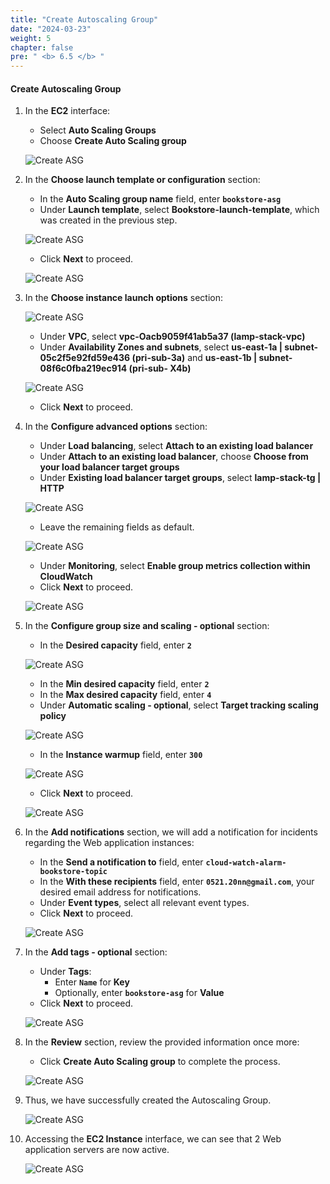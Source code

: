 ```yaml
---
title: "Create Autoscaling Group"
date: "2024-03-23"
weight: 5
chapter: false
pre: " <b> 6.5 </b> "
---
```


#### Create Autoscaling Group

1. In the **EC2** interface:

   - Select **Auto Scaling Groups**
   - Choose **Create Auto Scaling group**

   ![Create ASG](/workshop1-FCJ2024/images/6-DeployApplication/6.5-CreateASG/0001-createasg.png?featherlight=false&width=90pc)

2. In the **Choose launch template or configuration** section:

   - In the **Auto Scaling group name** field, enter **`bookstore-asg`**
   - Under **Launch template**, select **Bookstore-launch-template**, which was created in the previous step.

   ![Create ASG](/workshop1-FCJ2024/images/6-DeployApplication/6.5-CreateASG/0002-createasg.png?featherlight=false&width=90pc)

   - Click **Next** to proceed.

   ![Create ASG](/workshop1-FCJ2024/images/6-DeployApplication/6.5-CreateASG/0003-createasg.png?featherlight=false&width=90pc)

3. In the **Choose instance launch options** section:

   ![Create ASG](/workshop1-FCJ2024/images/6-DeployApplication/6.5-CreateASG/0004-createasg.png?featherlight=false&width=90pc)

   - Under **VPC**, select **vpc-Oacb9059f41ab5a37 (lamp-stack-vpc)**
   - Under **Availability Zones and subnets**, select **us-east-1a | subnet-05c2f5e92fd59e436 (pri-sub-3а)** and **us-east-1b | subnet-08f6c0fba219ec914 (pri-sub- X4b)**

   ![Create ASG](/workshop1-FCJ2024/images/6-DeployApplication/6.5-CreateASG/0005-createasg.png?featherlight=false&width=90pc)

   - Click **Next** to proceed.

4. In the **Configure advanced options** section:

   - Under **Load balancing**, select **Attach to an existing load balancer**
   - Under **Attach to an existing load balancer**, choose **Choose from your load balancer target groups**
   - Under **Existing load balancer target groups**, select **lamp-stack-tg | HTTP**

   ![Create ASG](/workshop1-FCJ2024/images/6-DeployApplication/6.5-CreateASG/0006-createasg.png?featherlight=false&width=90pc)

   - Leave the remaining fields as default.

   ![Create ASG](/workshop1-FCJ2024/images/6-DeployApplication/6.5-CreateASG/0007-createasg.png?featherlight=false&width=90pc)

   - Under **Monitoring**, select **Enable group metrics collection within CloudWatch**
   - Click **Next** to proceed.

   ![Create ASG](/workshop1-FCJ2024/images/6-DeployApplication/6.5-CreateASG/0008-createasg.png?featherlight=false&width=90pc)

5. In the **Configure group size and scaling - optional** section:

   - In the **Desired capacity** field, enter **`2`**

   ![Create ASG](/workshop1-FCJ2024/images/6-DeployApplication/6.5-CreateASG/0009-createasg.png?featherlight=false&width=90pc)

   - In the **Min desired capacity** field, enter **`2`**
   - In the **Max desired capacity** field, enter **`4`**
   - Under **Automatic scaling - optional**, select **Target tracking scaling policy**

   ![Create ASG](/workshop1-FCJ2024/images/6-DeployApplication/6.5-CreateASG/0010-createasg.png?featherlight=false&width=90pc)

   - In the **Instance warmup** field, enter **`300`**

   ![Create ASG](/workshop1-FCJ2024/images/6-DeployApplication/6.5-CreateASG/0011-createasg.png?featherlight=false&width=90pc)

   - Click **Next** to proceed.

   ![Create ASG](/workshop1-FCJ2024/images/6-DeployApplication/6.5-CreateASG/0012-createasg.png?featherlight=false&width=90pc)

6. In the **Add notifications** section, we will add a notification for incidents regarding the Web application instances:

   - In the **Send a notification to** field, enter **`cloud-watch-alarm-bookstore-topic`**
   - In the **With these recipients** field, enter **`0521.20nn@gmail.com`**, your desired email address for notifications.
   - Under **Event types**, select all relevant event types.
   - Click **Next** to proceed.

   ![Create ASG](/workshop1-FCJ2024/images/6-DeployApplication/6.5-CreateASG/0013-createasg.png?featherlight=false&width=90pc)

7. In the **Add tags - optional** section:

   - Under **Tags**:
     - Enter **`Name`** for **Key**
     - Optionally, enter **`bookstore-asg`** for **Value**
   - Click **Next** to proceed.

   ![Create ASG](/workshop1-FCJ2024/images/6-DeployApplication/6.5-CreateASG/0014-createasg.png?featherlight=false&width=90pc)

8. In the **Review** section, review the provided information once more:

   - Click **Create Auto Scaling group** to complete the process.

   ![Create ASG](/workshop1-FCJ2024/images/6-DeployApplication/6.5-CreateASG/0015-createasg.png?featherlight=false&width=90pc)

9. Thus, we have successfully created the Autoscaling Group.

   ![Create ASG](/workshop1-FCJ2024/images/6-DeployApplication/6.5-CreateASG/0016-createasg.png?featherlight=false&width=90pc)

10. Accessing the **EC2 Instance** interface, we can see that 2 Web application servers are now active.

    ![Create ASG](/workshop1-FCJ2024/images/6-DeployApplication/6.5-CreateASG/0017-createasg.png?featherlight=false&width=90pc)
